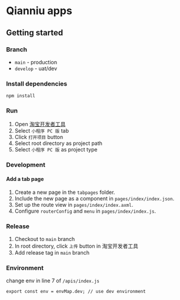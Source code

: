 # Qianniu apps



## Getting started


### Branch

- `main` - production
- `develop`  - uat/dev

### Install dependencies
```
npm install
```

### Run
1. Open [淘宝开发者工具](https://developer.taobao.com/?spm=a219a.15212435.0.0.5ca4669aNGD65d)
2. Select `小程序 PC 版` tab
3. Click `打开项目` button
4. Select root directory as project path
5. Select `小程序 PC 版` as project type

### Development
#### Add a tab page
1.	Create a new page in the `tabpages` folder.
2.	Include the new page as a component in `pages/index/index.json`.
3.	Set up the route view in `pages/index/index.axml`.
4.	Configure `routerConfig` and `menu` in `pages/index/index.js`.

### Release

1. Checkout to `main` branch
2. In root directory, click `上传` button in 淘宝开发者工具
3. Add release tag in `main` branch

### Environment

change env in line 7 of `/apis/index.js`
```
export const env = envMap.dev; // use dev environment
```
